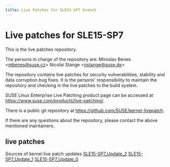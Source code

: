 ```yaml
---
title: Live Patches for SLE15-SP7 branch
---
```

# Live patches for SLE15-SP7
This is the live patches repository.

The persons in charge of the repository are:
Miroslav Benes <[mbenes@suse.cz](mailto:mbenes@suse.cz?subject=SLE15-SP7_Update_2%20branch)>
Nicolai Stange <[nstange@suse.de](mailto:nstange@suse.de?subject=SLE15-SP7_Update_2%20branch)>

The repository contains live patches for security vulnerabilities,
stability and data corruption bug fixes. It is the persons'
responsibility to maintain the repository and checking in the live
patches to the build system.

SUSE Linux Enterprise Live Patching product page can be accessed at
https://www.suse.com/products/live-patching/.

There is a public git repository at
https://github.com/SUSE/kernel-livepatch.

If there are any questions about the repository, please contact the
above mentioned maintainers.


## live patches
Sources of kernel live patch updates [SLE15-SP7_Update_2](https://github.com/SUSE/kernel-livepatch/tree/SLE15-SP7_Update_2) [SLE15-SP7_Update_1](https://github.com/SUSE/kernel-livepatch/tree/SLE15-SP7_Update_1) [SLE15-SP7_Update_0](https://github.com/SUSE/kernel-livepatch/tree/SLE15-SP7_Update_0)
